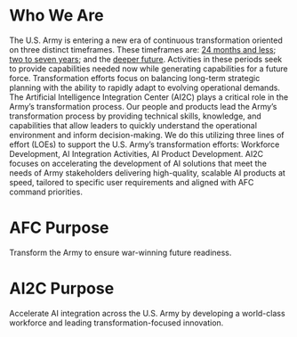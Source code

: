 # Who We Are

The U.S. Army is entering a new era of continuous transformation oriented on three distinct timeframes. These timeframes are: <a href="https://www.armyupress.army.mil/Journals/Military-Review/Online-Exclusive/2024-OLE/Transformation-in-Contact/" target="_blank">24 months and less</a>; <a href="https://www.armyupress.army.mil/Journals/Military-Review/Online-Exclusive/2024-OLE/Deliberate-Transformation/" target="_blank">two to seven years</a>; and the <a href="https://www.armyupress.army.mil/Journals/Military-Review/Online-Exclusive/2024-OLE/Concept-Driven-Transformation/" target="_blank">deeper future</a>. Activities in these periods seek to provide capabilities needed now while generating capabilities for a future force. Transformation efforts focus on balancing long-term strategic planning with the ability to rapidly adapt to evolving operational demands. The Artificial Intelligence Integration Center (AI2C) plays a critical role in the Army’s transformation process. Our people and products lead the Army’s transformation process by providing technical skills, knowledge, and capabilities that allow leaders to quickly understand the operational environment and inform decision-making. We do this utilizing three lines of effort (LOEs) to support the U.S. Army’s transformation efforts: Workforce Development, AI Integration Activities, AI Product Development. AI2C focuses on accelerating the development of AI solutions that meet the needs of Army stakeholders delivering high-quality, scalable AI products at speed, tailored to specific user 
requirements and aligned with AFC command priorities.

# AFC Purpose

Transform the Army to ensure war-winning future readiness.

# AI2C Purpose

Accelerate AI integration across the U.S. Army by developing a world-class workforce and leading transformation-focused innovation.
